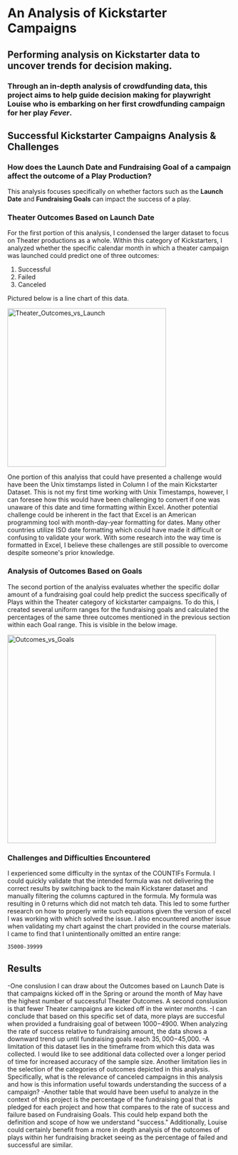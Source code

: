 # An Analysis of Kickstarter Campaigns
## Performing analysis on Kickstarter data to uncover trends for decision making.
### Through an in-depth analysis of crowdfunding data, this project aims to help guide decision making for playwright Louise who is embarking on her first crowdfunding campaign for her play *Fever*.  

## Successful Kickstarter Campaigns Analysis & Challenges
### How does the Launch Date and Fundraising Goal of a campaign affect the outcome of a Play Production? 
This analysis focuses specifically on whether factors such as the **Launch Date** and **Fundraising Goals** can impact the success of a play.

### Theater Outcomes Based on Launch Date
For the first portion of this analysis, I condensed the larger dataset to focus on Theater productions as a whole.
Within this category of Kickstarters, I analyzed whether the specific calendar month in which a theater campaign was launched could predict one of three outcomes:
1. Successful
2. Failed
3. Canceled

Pictured below is a line chart of this data. 

<img width="356" alt="Theater_Outcomes_vs_Launch" src="https://user-images.githubusercontent.com/89872154/133945937-e12e205b-0db6-468e-b76f-a0193a5fd7f4.png">

One portion of this analyiss that could have presented a challenge would have been the Unix timstamps listed in Column I of the main Kickstarter Dataset. This is not my first time working with Unix Timestamps, however, I can foresee how this would have been challenging to convert if one was unaware of this date and time formatting within Excel. Another potential challenge could be inherent in the fact that Excel is an American programming tool with month-day-year formatting for dates. Many other countries utilize ISO date formatting which could have made it difficult or confusing to validate your work. With some research into the way time is formatted in Excel, I believe these challenges are still possible to overcome despite someone's prior knowledge.

### Analysis of Outcomes Based on Goals
The second portion of the analyiss evaluates whether the specific dollar amount of a fundraising goal could help predict the success specifically of Plays within the Theater category of kickstarter campaigns. To do this, I created several uniform ranges for the fundraising goals and calculated the percentages of the same three outcomes mentioned in the previous section within each Goal range. This is visible in the below image.

<img width="468" alt="Outcomes_vs_Goals" src="https://user-images.githubusercontent.com/89872154/133946621-048bec56-1294-497c-9de9-abc7b014c447.png">

### Challenges and Difficulties Encountered
I experienced some difficulty in the syntax of the COUNTIFs Formula. I could quickly validate that the intended formula was not delivering the correct results by switching back to the main Kickstarer dataset and manually filtering the columns captured in the formula. My formula was resulting in 0 returns which did not match teh data. This led to some further research on how to properly write such equations given the version of excel I was working with which solved the issue. I also encountered another issue when validating my chart against the chart provided in the course materials. I came to find that I unintentionally omitted an entire range: 
```
35000-39999
``` 
## Results
-One conslusion I can draw about the Outcomes based on Launch Date is that campaigns kicked off in the Spring or around the month of May have the highest number of successful Theater Outcomes.  A second conslusion is that fewer Theater campaigns are kicked off in the winter months.
-I can conclude that based on this specific set of data, more plays are succesful when provided a fundraising goal of between $1000-$4900. When analyzing the rate of success relative to fundraising amount, the data shows a downward trend up until fundraising goals reach $35,000-$45,000. 
-A limitation of this dataset lies in the timeframe from which this data was collected. I would like to see additional data collected over a longer period of time for increased accuracy of the sample size. Another limitation lies in the selection of the categories of outcomes depicted in this analysis. Specifically, what is the relevance of canceled campaigns in this analysis and how is this information useful towards understanding the success of a campaign? 
-Another table that would have been useful to analyze in the context of this project is the percentage of the fundraising goal that is pledged for each project and how that compares to the rate of success and failure based on Fundraising Goals. This could help expand both the definition and scope of how we understand "success." Additionally, Louise could certainly benefit from a more in depth analysis of the outcomes of plays within her fundraising bracket seeing as the percentage of failed and successful are similar.

